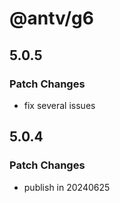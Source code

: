 # @antv/g6

## 5.0.5

### Patch Changes

- fix several issues

## 5.0.4

### Patch Changes

- publish in 20240625
